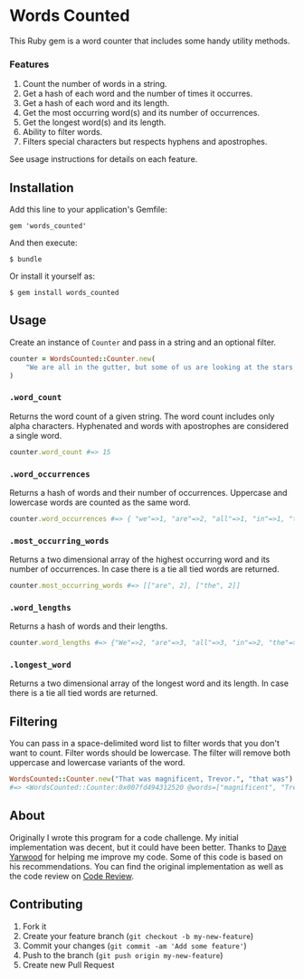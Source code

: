 # Words Counted

This Ruby gem is a word counter that includes some handy utility methods.

### Features

1. Count the number of words in a string.
2. Get a hash of each word and the number of times it occurres.
3. Get a hash of each word and its length.
4. Get the most occurring word(s) and its number of occurrences.
5. Get the longest word(s) and its length.
6. Ability to filter words.
7. Filters special characters but respects hyphens and apostrophes.

See usage instructions for details on each feature.

## Installation

Add this line to your application's Gemfile:

    gem 'words_counted'

And then execute:

    $ bundle

Or install it yourself as:

    $ gem install words_counted

## Usage

Create an instance of `Counter` and pass in a string and an optional filter.

```ruby
counter = WordsCounted::Counter.new(
	"We are all in the gutter, but some of us are looking at the stars."
)
```

### `.word_count`

Returns the word count of a given string. The word count includes only alpha characters. Hyphenated and words with apostrophes are considered a single word.

```ruby
counter.word_count #=> 15
```
### `.word_occurrences`

Returns a hash of words and their number of occurrences. Uppercase and lowercase words are counted as the same word.

```ruby
counter.word_occurrences #=> { "we"=>1, "are"=>2, "all"=>1, "in"=>1, "the"=>2, "gutter"=>1, "but"=>1, "some"=>1, "of"=>1, "us"=>1, "looking"=>1, "at"=>1, "stars"=>1}
```

### `.most_occurring_words`

Returns a two dimensional array of the highest occurring word and its number of occurrences. In case there is a tie all tied words are returned.

```ruby
counter.most_occurring_words #=> [["are", 2], ["the", 2]]
```

### `.word_lengths`

Returns a hash of words and their lengths.

```ruby
counter.word_lengths #=> {"We"=>2, "are"=>3, "all"=>3, "in"=>2, "the"=>3, "gutter"=>6, "but"=>3, "some"=>4, "of"=>2, "us"=>2, "looking"=>7, "at"=>2, "stars"=>5}
```

### `.longest_word`

Returns a two dimensional array of the longest word and its length. In case there is a tie all tied words are returned.

## Filtering

You can pass in a space-delimited word list to filter words that you don't want to count. Filter words should be lowercase. The filter will remove both uppercase and lowercase variants of the word.

```ruby
WordsCounted::Counter.new("That was magnificent, Trevor.", "that was")
#=> <WordsCounted::Counter:0x007fd494312520 @words=["magnificent", "Trevor"]>
```

## About

Originally I wrote this program for a code challenge. My initial implementation was decent, but it could have been better. Thanks to [Dave Yarwood](http://codereview.stackexchange.com/a/47515/1563) for helping me improve my code. Some of this code is based on his recommendations. You can find the original implementation as well as the code review on [Code Review](http://codereview.stackexchange.com/questions/46105/a-ruby-string-analyser).

## Contributing

1. Fork it
2. Create your feature branch (`git checkout -b my-new-feature`)
3. Commit your changes (`git commit -am 'Add some feature'`)
4. Push to the branch (`git push origin my-new-feature`)
5. Create new Pull Request
